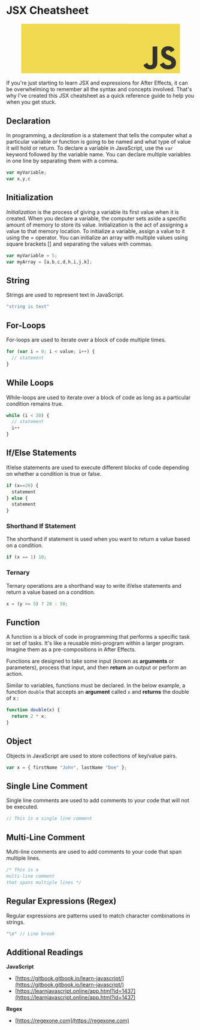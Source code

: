 # JSX Cheatsheet

<figure><img src="../../.gitbook/assets/image (1) (1) (1).png" alt=""><figcaption></figcaption></figure>

If you're just starting to learn JSX and expressions for After Effects, it can be overwhelming to remember all the syntax and concepts involved. That's why I've created this JSX cheatsheet as a quick reference guide to help you when you get stuck.

## Declaration

In programming, a _declaration_ is a statement that tells the computer what a particular variable or function is going to be named and what type of value it will hold or return. To declare a variable in JavaScript, use the `var` keyword followed by the variable name. You can declare multiple variables in one line by separating them with a comma.&#x20;

```javascript
var myVariable;
var x,y,c
```

## Initialization

_Initialization_ is the process of giving a variable its first value when it is created. When you declare a variable, the computer sets aside a specific amount of memory to store its value. Initialization is the act of assigning a value to that memory location. To initialize a variable, assign a value to it using the = operator. You can initialize an array with multiple values using square brackets \[] and separating the values with commas.

```javascript
var myVariable = 5;
var myArray = [a,b,c,d,h,i,j,k];
```

## String

Strings are used to represent text in JavaScript.

```javascript
"string is text"
```

## For-Loops

For-loops are used to iterate over a block of code multiple times.

```javascript
for (var i = 0; i < value; i++) {
  // statement
}
```

## While Loops

While-loops are used to iterate over a block of code as long as a particular condition remains true.

```javascript
while (i < 20) {
  // statement
  i++
}
```

## If/Else Statements&#x20;

If/else statements are used to execute different blocks of code depending on whether a condition is true or false.

```javascript
if (x==20) {
  statement
} else {
  statement
}
```

### Shorthand If Statement

The shorthand if statement is used when you want to return a value based on a condition.

```javascript
if (x == 1) 10;
```

### Ternary

Ternary operations are a shorthand way to write if/else statements and return a value based on a condition.

```javascript
x = (y >= 5) ? 20 : 50;
```

## Function

A function is a block of code in programming that performs a specific task or set of tasks. It's like a reusable mini-program within a larger program. Imagine them as a pre-compositions in After Effects.

Functions are designed to take some input (known as **arguments** or parameters), process that input, and then **return** an output or perform an action.

Similar to variables, functions must be declared. In the below example, a function `double` that accepts an **argument** called `x` and **returns** the double of x :

```javascript
function double(x) {
  return 2 * x;
}
```

## Object

Objects in JavaScript are used to store collections of key/value pairs.

```javascript
var x = { firstName "John", lastName "Doe" };
```

## Single Line Comment

Single line comments are used to add comments to your code that will not be executed.

```java
// This is a single line comment
```

## Multi-Line Comment

Multi-line comments are used to add comments to your code that span multiple lines.

```javascript
/* This is a 
multi-line comment 
that spans multiple lines */
```

## Regular Expressions (Regex)

Regular expressions are patterns used to match character combinations in strings.

```javascript
"\n" // Line break
```

## Additional Readings

**JavaScript**

* [https://gitbook.gitbook.io/learn-javascript/](https://gitbook.gitbook.io/learn-javascript/)
* [https://learnjavascript.online/app.html?id=1437](https://learnjavascript.online/app.html?id=1437)

**Regex**

* [https://regexone.com](https://regexone.com)
